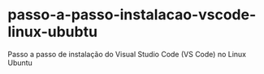 # passo-a-passo-instalacao-vscode-linux-ububtu
Passo a passo de instalação do Visual Studio Code (VS Code) no Linux Ubuntu
